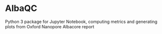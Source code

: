 # AlbaQC
Python 3 package for Jupyter Notebook, computing metrics and generating plots from Oxford Nanopore Albacore report
